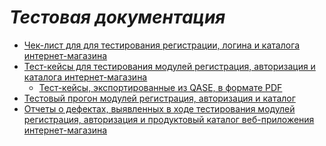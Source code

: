 # ___Тестовая документация___
* [Чек-лист для для тестирования регистрации, логина и каталога интернет-магазина](https://docs.google.com/spreadsheets/d/1G3xvwyXdDaKuP7-GNfNGixDkupJVt0a7glC2f8la-dM/edit?usp=sharing)
* [Тест-кейсы для тестирования модулей регистрация, авторизация и каталога интернет-магазина](https://app.qase.io/project/G7?previewMode=side&suite=29&tab=)  
   * [Тест-кейсы, экспортированные из QASE, в формате PDF](https://github.com/keneshova14/docs/blob/main/%D1%8D%D0%BA%D1%81%D0%BF%D0%BE%D1%80%D1%82%D0%B8%D1%80%D0%BE%D0%B2%D0%B0%D0%BD%D0%BD%D1%8B%D0%B5_%D1%82%D0%B5%D1%81%D1%82_%D0%BA%D0%B5%D0%B9%D1%81%D1%8B_%D0%B8%D0%B7_QASE.pdf)
* [Тестовый прогон модулей регистрация, авторизация и каталог](https://github.com/keneshova14/docs/blob/main/%D0%A2%D0%B5%D1%81%D1%82%20%D1%80%D0%B0%D0%BD(%D1%80%D0%B5%D0%B3%D0%B8%D1%81%D1%82%D1%80%D0%B0%D1%86%D0%B8%D1%8F%2C%20%D0%B0%D0%B2%D1%82%D0%BE%D1%80%D0%B8%D0%B7%D0%B0%D1%86%D0%B8%D1%8F%2C%20%D0%BA%D0%B0%D1%82%D0%B0%D0%BB%D0%BE%D0%B3)%2B2024_05_03.pdf)
* [Отчеты о дефектах, выявленных в ходе тестирования модулей регистрация, авторизация и продуктовый каталог веб-приложения интернет-магазина](https://github.com/keneshova14/docs/blob/main/%D0%91%D0%B0%D0%B3-%D1%80%D0%B5%D0%BF%D0%BE%D1%80%D1%82%D1%8B%20%D0%BF%D0%BE%20%D0%BC%D0%BE%D0%B4%D1%83%D0%BB%D1%8F%D0%BC%20%D1%80%D0%B5%D0%B3%D0%B8%D1%81%D1%82%D1%80%D0%B0%D1%86%D0%B8%D1%8F%2C%20%D0%B0%D0%B2%D1%82%D0%BE%D1%80%D0%B8%D0%B7%D0%B0%D1%86%D0%B8%D1%8F%20%D0%B8%20%D0%BA%D0%B0%D1%82%D0%B0%D0%BB%D0%BE%D0%B3.xlsx)
